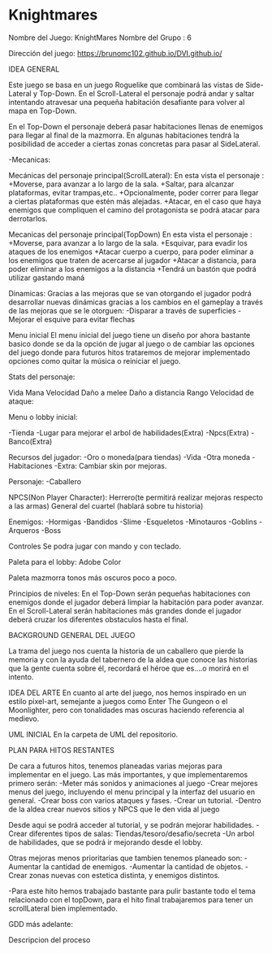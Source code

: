 # Knightmares

Nombre del Juego: KnightMares
Nombre del Grupo : 6

Dirección del juego: https://brunomc102.github.io/DVI.github.io/


IDEA GENERAL

Este juego se basa en un juego Roguelike que combinará las vistas de Side-Lateral y Top-Down.
En el Scroll-Lateral el personaje podrá andar y saltar intentando atravesar una pequeña habitación desafiante para volver al mapa en Top-Down.

En el Top-Down el personaje deberá pasar habitaciones llenas de enemigos para llegar al final de la mazmorra. En algunas habitaciones tendrá la posibilidad de acceder a ciertas zonas concretas para pasar al SideLateral. 

-Mecanicas:

Mecánicas del personaje principal(ScrollLateral):
En esta vista el personaje :
   +Moverse, para avanzar a lo largo de la sala. 
   +Saltar, para alcanzar plataformas, evitar trampas,etc..
   +Opcionalmente, poder correr para llegar a ciertas plataformas que estén más alejadas.
   +Atacar, en el caso que haya enemigos que compliquen el camino del protagonista se podrá atacar para derrotarlos.

Mecanicas del personaje principal(TopDown)
En esta vista el personaje :
   +Moverse, para avanzar a lo largo de la sala.
   +Esquivar, para evadir los ataques de los enemigos 
   +Atacar cuerpo a cuerpo, para poder eliminar a los enemigos que traten de acercarse al jugador
   +Atacar a distancia, para poder eliminar a los enemigos a la distancia
   +Tendrá un bastón que podrá utilizar gastando maná

Dinamicas:
Gracias a las mejoras que se van otorgando el jugador podrá desarrollar nuevas dinámicas gracias a los cambios
en el gameplay a través de las mejoras que se le otorguen:
-Disparar a través de superficies
-Mejorar el esquive para evitar flechas



Menu inicial
El menu inicial del juego tiene un diseño por ahora bastante basico donde se da la opción de jugar al juego 
o de cambiar las opciones del juego donde para futuros hitos trataremos de mejorar implementado opciones como quitar 
la música o reiniciar el juego.



Stats del personaje:

Vida
Mana
Velocidad
Daño a melee
Daño a distancia
Rango
Velocidad de ataque:

Menu o lobby inicial:

-Tienda 
-Lugar para mejorar el arbol de habilidades(Extra)
-Npcs(Extra)
-Banco(Extra)


Recursos del jugador:
-Oro o moneda(para tiendas)
-Vida
-Otra moneda 
-Habitaciones
-Extra: Cambiar skin por mejoras.

Personaje:
-Caballero 

NPCS(Non Player Character):
Herrero(te permitirá realizar mejoras respecto a las armas)
General del cuartel (hablará sobre tu historia)

Enemigos:
-Hormigas
-Bandidos
-Slime
-Esqueletos
-Minotauros
-Goblins
-Arqueros
-Boss

Controles
Se podra jugar con mando y con teclado.

Paleta para el lobby: Adobe Color

Paleta mazmorra tonos más oscuros poco a poco.

Principios de niveles: 
En el Top-Down serán pequeñas habitaciones con enemigos donde el jugador deberá limpiar la habitación para poder avanzar.
En el Scroll-Lateral serán habitaciones más grandes donde el jugador deberá cruzar los diferentes obstaculos hasta el final.  


BACKGROUND GENERAL DEL JUEGO

La trama del juego nos cuenta la historia de un caballero que pierde la memoria y con la ayuda del tabernero de la aldea que conoce las historias que la gente cuenta sobre él, recordará el héroe que es....o morirá en el intento.


IDEA DEL ARTE
En cuanto al arte del juego, nos hemos inspirado en un estilo pixel-art, semejante a juegos como Enter The Gungeon o el Moonlighter, pero con tonalidades mas oscuras haciendo referencia al medievo.



UML INICIAL
En la carpeta de UML del repositorio.


PLAN PARA HITOS RESTANTES

De cara a futuros hitos, tenemos planeadas varias mejoras para implementar en el juego. Las más importantes, y que implementaremos 
primero serán: 
-Meter más sonidos y animaciones al juego
-Crear mejores menus del juego, incluyendo el menu principal y la interfaz del usuario en general.
-Crear boss con varios ataques y fases.
-Crear un tutorial.
-Dentro de la aldea crear nuevos sitios y NPCS que le den vida al juego 

Desde aqui se podrá acceder al tutorial, y se podrán mejorar habilidades.
-Crear diferentes tipos de salas: Tiendas/tesoro/desafio/secreta
-Un arbol de habilidades, que se podrá ir mejorando desde el lobby.

Otras mejoras menos prioritarias que tambien tenemos planeado son:
-Aumentar la cantidad de enemigos.
-Aumentar la cantidad de objetos.
-Crear zonas nuevas con estetica distinta, y enemigos distintos.

-Para este hito hemos trabajado bastante para pulir bastante todo el tema relacionado con el topDown,
para el hito final trabajaremos para tener un scrollLateral bien implementado.

GDD más adelante:

Descripcion del proceso

